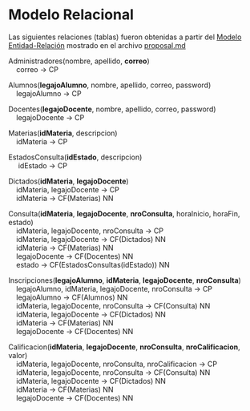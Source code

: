 # Modelo Relacional
Las siguientes relaciones (tablas) fueron obtenidas a partir del [Modelo Entidad-Relación](/docs/Modelo_Entidad-Relacion.png) mostrado en el archivo [proposal.md](/proposal.md)

Administradores(nombre, apellido, **correo**) \
&nbsp;&nbsp;&nbsp;&nbsp;correo → CP

Alumnos(**legajoAlumno**, nombre, apellido, correo, password) \
&nbsp;&nbsp;&nbsp;&nbsp;legajoAlumno → CP

Docentes(**legajoDocente**, nombre, apellido, correo, password) \
&nbsp;&nbsp;&nbsp;&nbsp;legajoDocente → CP

Materias(**idMateria**, descripcion) \
&nbsp;&nbsp;&nbsp;&nbsp;idMateria → CP

EstadosConsulta(**idEstado**, descripcion) \
&nbsp;&nbsp;&nbsp;&nbsp; idEstado → CP

Dictados(**idMateria**, **legajoDocente**) \
&nbsp;&nbsp;&nbsp;&nbsp;idMateria, legajoDocente → CP \
&nbsp;&nbsp;&nbsp;&nbsp;idMateria → CF(Materias) NN

Consulta(**idMateria**, **legajoDocente**, **nroConsulta**, horaInicio, horaFin, estado) \
&nbsp;&nbsp;&nbsp;&nbsp;idMateria, legajoDocente, nroConsulta → CP \
&nbsp;&nbsp;&nbsp;&nbsp;idMateria, legajoDocente → CF(Dictados) NN \
&nbsp;&nbsp;&nbsp;&nbsp;idMateria → CF(Materias) NN \
&nbsp;&nbsp;&nbsp;&nbsp;legajoDocente → CF(Docentes) NN \
&nbsp;&nbsp;&nbsp;&nbsp;estado → CF(EstadosConsultas(idEstado)) NN

Inscripciones(**legajoAlumno**, **idMateria**, **legajoDocente**, **nroConsulta**) \
&nbsp;&nbsp;&nbsp;&nbsp;legajoAlumno, idMateria, legajoDocente, nroConsulta → CP \
&nbsp;&nbsp;&nbsp;&nbsp;legajoAlumno → CF(Alumnos) NN \
&nbsp;&nbsp;&nbsp;&nbsp;idMateria, legajoDocente, nroConsulta → CF(Consulta) NN \
&nbsp;&nbsp;&nbsp;&nbsp;idMateria, legajoDocente → CF(Dictados) NN \
&nbsp;&nbsp;&nbsp;&nbsp;idMateria → CF(Materias) NN \
&nbsp;&nbsp;&nbsp;&nbsp;legajoDocente → CF(Docentes) NN

Calificacion(**idMateria**, **legajoDocente**, **nroConsulta**, **nroCalificacion**, valor) \
&nbsp;&nbsp;&nbsp;&nbsp;idMateria, legajoDocente, nroConsulta, nroCalificacion → CP \
&nbsp;&nbsp;&nbsp;&nbsp;idMateria, legajoDocente, nroConsulta → CF(Consulta) NN \
&nbsp;&nbsp;&nbsp;&nbsp;idMateria, legajoDocente → CF(Dictados) NN \
&nbsp;&nbsp;&nbsp;&nbsp;idMateria → CF(Materias) NN \
&nbsp;&nbsp;&nbsp;&nbsp;legajoDocente → CF(Docentes) NN